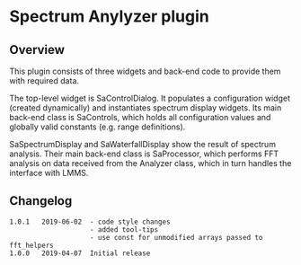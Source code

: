 # Spectrum Anylyzer plugin

## Overview

This plugin consists of three widgets and back-end code to provide them with required data.

The top-level widget is SaControlDialog. It populates a configuration widget (created dynamically) and instantiates spectrum display widgets. Its main back-end class is SaControls, which holds all configuration values and globally valid constants (e.g. range definitions).

SaSpectrumDisplay and SaWaterfallDisplay show the result of spectrum analysis. Their main back-end class is SaProcessor, which performs FFT analysis on data received from the Analyzer class, which in turn handles the interface with LMMS.


## Changelog

	1.0.1	2019-06-02	- code style changes
						- added tool-tips
						- use const for unmodified arrays passed to fft_helpers
	1.0.0	2019-04-07	Initial release

